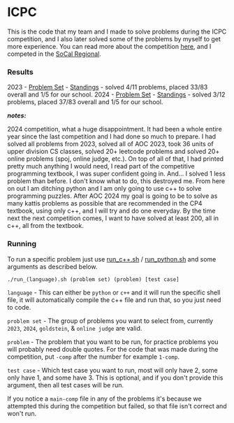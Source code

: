 # ICPC

This is the code that my team and I made to solve problems during the ICPC competition, and I also later solved some of the problems by myself to get more experience. You can read more about the competition [here](https://icpc.global/), and I competed in the [SoCal Regional](http://socalcontest.org/current/index.shtml). 

### Results

2023 - [Problem Set](http://socalcontest.org/history/2023/SCICPC-2023-2024-ProblemSet.pdf) - [Standings](http://socalcontest.org/history/2023/SCICPC-2023-2024-PreliminaryResults.html) - solved 4/11 problems, placed 33/83 overall and 1/5 for our school.
2024 - [Problem Set](http://socalcontest.org/history/2024/SCICPC-2024-2025-ProblemSet.pdf) - [Standings](http://socalcontest.org/history/2024/SCICPC-2024-2025-PreliminaryResults.html) - solved 3/12 problems, placed 37/83 overall and 1/5 for our school.

**_notes:_**

2024 competition, what a huge disappointment. It had been a whole entire year since the last competition and I had done so much to prepare.
I had solved all problems from 2023, solved all of AOC 2023, took 36 units of upper division CS classes, solved 20+ leetcode problems and solved 20+ online problems (spoj, online judge, etc.).
On top of all of that, I had printed pretty much anything I would need, I read part of the competitive programming textbook, I was super confident going in. And... I solved 1 less problem than before.
I don't know what to do, this destroyed me. From here on out I am ditching python and I am only going to use c++ to solve programming puzzles.
After AOC 2024 my goal is going to be to solve as many kattis problems as possible that are recommended in the CP4 textbook, using only c++, and I will try and do one everyday.
By the time next the next competition comes, I want to have solved at least 200, all in c++, all from the textbook.


### Running

To run a specific problem just use [run_c++.sh](./run_c++.sh) / [run_python.sh](./run_python.sh) and some arguments as described below.

```
./run_(language).sh (problem set) (problem) [test case]
```
`language` - This can either be `python` or `c++` and it will run the specific shell file, it will automatically compile the c++ file and run that, so you just need to code.

`problem set` - The group of problems you want to select from, currently `2023`, `2024`, `goldstein`, & `online judge` are valid.

`problem` - The problem that you want to be run, for practice problems you will probably need double quotes. For the code that was made during the competition, put `-comp` after the number for example `1-comp`.

`test case` - Which test case you want to run, most will only have 2, some only have 1, and some have 3. This is optional, and if you don't provide this argument, then all test cases will be run.

If you notice a `main-comp` file in any of the problems it's because we attempted this during the competition but failed, so that file isn't correct and won't run.
